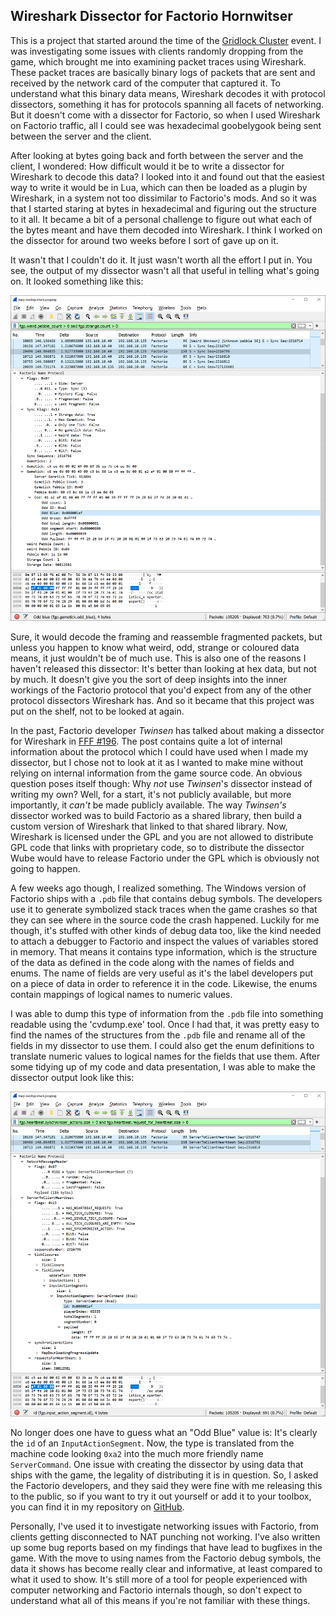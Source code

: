 ## Wireshark Dissector for Factorio <author>Hornwitser</author>

This is a project that started around the time of the [Gridlock Cluster](https://www.reddit.com/r/factorio/comments/c98wui/the_gridlock_cluster_a_clusterio_based_event/) event.
I was investigating some issues with clients randomly dropping from the game, which brought me into examining packet traces using Wireshark.
These packet traces are basically binary logs of packets that are sent and received by the network card of the computer that captured it.
To understand what this binary data means, Wireshark decodes it with protocol dissectors, something it has for protocols spanning all facets of networking.
But it doesn't come with a dissector for Factorio, so when I used Wireshark on Factorio traffic, all I could see was hexadecimal goobelygook being sent between the server and the client.

After looking at bytes going back and forth between the server and the client, I wondered: How difficult would it be to write a dissector for Wireshark to decode this data?
I looked into it and found out that the easiest way to write it would be in Lua, which can then be loaded as a plugin by Wireshark, in a system not too dissimilar to Factorio's mods.
And so it was that I started staring at bytes in hexadecimal and figuring out the structure to it all.
It became a bit of a personal challenge to figure out what each of the bytes meant and have them decoded into Wireshark.
I think I worked on the dissector for around two weeks before I sort of gave up on it.

It wasn't that I couldn't do it.
It just wasn't worth all the effort I put in.
You see, the output of my dissector wasn't all that useful in telling what's going on.
It looked something like this:

![](media/old-dissector.png)

Sure, it would decode the framing and reassemble fragmented packets, but unless you happen to know what weird, odd, strange or coloured data means, it just wouldn't be of much use.
This is also one of the reasons I haven't released this dissector: It's better than looking at hex data, but not by much.
It doesn't give you the sort of deep insights into the inner workings of the Factorio protocol that you'd expect from any of the other protocol dissectors Wireshark has.
And so it became that this project was put on the shelf, not to be looked at again.

In the past, Factorio developer _Twinsen_ has talked about making a dissector for Wireshark in [FFF #196](https://factorio.com/blog/post/fff-196).
The post contains quite a lot of internal information about the protocol which I could have used when I made my dissector, but I chose not to look at it as I wanted to make mine without relying on internal information from the game source code.
An obvious question poses itself though: Why _not_ use _Twinsen_'s dissector instead of writing my own?
Well, for a start, it's not publicly available, but more importantly, it _can't_ be made publicly available.
The way _Twinsen's_ dissector worked was to build Factorio as a shared library, then build a custom version of Wireshark that linked to that shared library.
Now, Wireshark is licensed under the GPL and you are not allowed to distribute GPL code that links with proprietary code, so to distribute the dissector Wube would have to release Factorio under the GPL which is obviously not going to happen.

A few weeks ago though, I realized something.
The Windows version of Factorio ships with a `.pdb` file that contains debug symbols.
The developers use it to generate symbolized stack traces when the game crashes so that they can see where in the source code the crash happened.
Luckily for me though, it's stuffed with other kinds of debug data too, like the kind needed to attach a debugger to Factorio and inspect the values of variables stored in memory.
That means it contains type information, which is the structure of the data as defined in the code along with the names of fields and enums.
The name of fields are very useful as it's the label developers put on a piece of data in order to reference it in the code.
Likewise, the enums contain mappings of logical names to numeric values.

I was able to dump this type of information from the `.pdb` file into something readable using the 'cvdump.exe' tool.
Once I had that, it was pretty easy to find the names of the structures from the `.pdb` file and rename all of the fields in my dissector to use them.
I could also get the enum definitions to translate numeric values to logical names for the fields that use them.
After some tidying up of my code and data presentation, I was able to make the dissector output look like this:

![](media/new-dissector.png)

No longer does one have to guess what an "Odd Blue" value is: It's clearly the `id` of an `InputActionSegment`.
Now, the type is translated from the machine code looking `0xa2` into the much more friendly name `ServerCommand`.
One issue with creating the dissector by using data that ships with the game, the legality of distributing it is in question.
So, I asked the Factorio developers, and they said they were fine with me releasing this to the public, so if you want to try it out yourself or add it to your toolbox, you can find it in my repository on [GitHub](https://github.com/Hornwitser/factorio_dissector).

Personally, I've used it to investigate networking issues with Factorio, from clients getting disconnected to NAT punching not working. I've also written up some bug reports based on my findings that have lead to bugfixes in the game.
With the move to using names from the Factorio debug symbols, the data it shows has become really clear and informative, at least compared to what it used to show.
It's still more of a tool for people experienced with computer networking and Factorio internals though, so don't expect to understand what all of this means if you're not familiar with these things.
